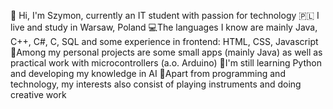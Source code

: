 👋 Hi, I'm Szymon, currently an IT student with passion for technology
🇵🇱 I live and study in Warsaw, Poland
💻The languages I know are mainly Java, C++, C#, C, SQL and some experience in frontend: HTML, CSS, Javascript 
🎨Among my personal projects are some small apps (mainly Java) as well as practical work with microcontrollers (a.o. Arduino)
🌱I'm still learning Python and developing my knowledge in AI 
🎹Apart from programming and technology, my interests also consist of playing instruments and doing creative work


